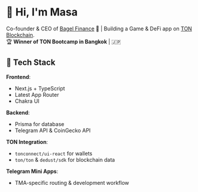 # 👋 Hi, I'm Masa
Co-founder & CEO of [Bagel Finance](https://bagel.finance) 🥯 | Building a Game & DeFi app on [TON Blockchain](https://ton.org).  
🏆 **Winner of TON Bootcamp in Bangkok** | 🇯🇵

## 🚀 Tech Stack  
**Frontend**:  
- Next.js + TypeScript  
- Latest App Router  
- Chakra UI 

**Backend**:  
- Prisma for database  
- Telegram API & CoinGecko API  

**TON Integration**:  
- `tonconnect/ui-react` for wallets  
- `ton/ton` & `dedust/sdk` for blockchain data  

**Telegram Mini Apps**:  
- TMA-specific routing & development workflow
<!--
**Masashi-Ono0611/Masashi-Ono0611** is a ✨ _special_ ✨ repository because its `README.md` (this file) appears on your GitHub profile.

Here are some ideas to get you started:

- 🔭 I’m currently working on ...
- 🌱 I’m currently learning ...
- 👯 I’m looking to collaborate on ...
- 🤔 I’m looking for help with ...
- 💬 Ask me about ...
- 📫 How to reach me: ...
- 😄 Pronouns: ...
- ⚡ Fun fact: ...
-->
